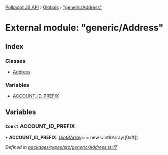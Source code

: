 [Polkadot JS API](../README.md) › [Globals](../globals.md) › ["generic/Address"](_generic_address_.md)

# External module: "generic/Address"

## Index

### Classes

* [Address](../classes/_generic_address_.address.md)

### Variables

* [ACCOUNT_ID_PREFIX](_generic_address_.md#const-account_id_prefix)

## Variables

### `Const` ACCOUNT_ID_PREFIX

• **ACCOUNT_ID_PREFIX**: *[Uint8Array](../classes/_codec_raw_.raw.md#static-uint8array)‹›* = new Uint8Array([0xff])

*Defined in [packages/types/src/generic/Address.ts:17](https://github.com/polkadot-js/api/blob/bc2b0d513/packages/types/src/generic/Address.ts#L17)*
